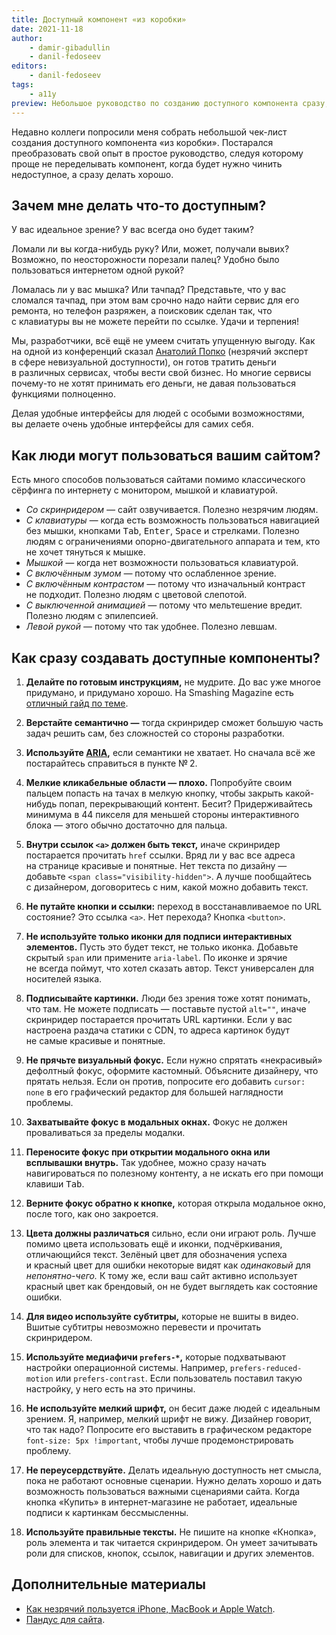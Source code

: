 ```yaml
---
title: Доступный компонент «из коробки»
date: 2021-11-18
author:
    - damir-gibadullin
    - danil-fedoseev
editors:
    - danil-fedoseev
tags:
    - a11y
preview: Небольшое руководство по созданию доступного компонента сразу, без необходимости переделывания.
---
```


Недавно коллеги попросили меня собрать небольшой чек-лист создания доступного компонента «из коробки». Постарался преобразовать свой опыт в простое руководство, следуя которому проще не переделывать компонент, когда будет нужно чинить недоступное, а сразу делать хорошо.

## Зачем мне делать что-то доступным?

У вас идеальное зрение? У вас всегда оно будет таким?

Ломали ли вы когда-нибудь руку? Или, может, получали вывих? Возможно, по неосторожности порезали палец? Удобно было пользоваться интернетом одной рукой?

Ломалась ли у вас мышка? Или тачпад? Представьте, что у вас сломался тачпад, при этом вам срочно надо найти сервис для его ремонта, но телефон разряжен, а поисковик сделан так, что с клавиатуры вы не можете перейти по ссылке. Удачи и терпения!

Мы, разработчики, всё ещё не умеем считать упущенную выгоду. Как на одной из конференций сказал [Анатолий Попко](http://adpopko.ru/) (незрячий эксперт в сфере невизуальной доступности), он готов тратить деньги в различных сервисах, чтобы вести свой бизнес. Но многие сервисы почему-то не хотят принимать его деньги, не давая пользоваться функциями полноценно.

Делая удобные интерфейсы для людей с особыми возможностями, вы делаете очень удобные интерфейсы для самих себя.

## Как люди могут пользоваться вашим сайтом?

Есть много способов пользоваться сайтами помимо классического сёрфинга по интернету с монитором, мышкой и клавиатурой.

- _Со скринридером —_ сайт озвучивается. Полезно незрячим людям.
- _С клавиатуры —_ когда есть возможность пользоваться навигацией без мышки, кнопками <kbd>Tab</kbd>, <kbd>Enter</kbd>, <kbd>Space</kbd> и стрелками. Полезно людям с ограничениями опорно-двигательного аппарата и тем, кто не хочет тянуться к мышке.
- _Мышкой —_ когда нет возможности пользоваться клавиатурой.
- _С включённым зумом —_ потому что ослабленное зрение.
- _С включённым контрастом —_ потому что изначальный контраст не подходит. Полезно людям с цветовой слепотой.
- _С выключенной анимацией —_ потому что мельтешение вредит. Полезно людям с эпилепсией.
- _Левой рукой —_ потому что так удобнее. Полезно левшам.

## Как сразу создавать доступные компоненты?

1. **Делайте по готовым инструкциям,** не мудрите. До вас уже многое придумано, и придумано хорошо. На Smashing Magazine есть [отличный гайд по теме](https://www.smashingmagazine.com/2021/03/complete-guide-accessible-front-end-components/).

2. **Верстайте семантично —** тогда скринридер сможет большую часть задач решить сам, без сложностей со стороны разработки.

3. **Используйте [ARIA](https://www.w3.org/WAI/standards-guidelines/aria/),** если семантики не хватает. Но сначала всё же постарайтесь справиться в пункте № 2.

4. **Мелкие кликабельные области — плохо.** Попробуйте своим пальцем попасть на тачах в мелкую кнопку, чтобы закрыть какой-нибудь попап, перекрывающий контент. Бесит? Придерживайтесь минимума в 44 пикселя для меньшей стороны интерактивного блока — этого обычно достаточно для пальца.

5. **Внутри ссылок `<a>` должен быть текст,** иначе скринридер постарается прочитать `href` ссылки. Вряд ли у вас все адреса на странице красивые и понятные. Нет текста по дизайну — добавьте `<span class="visibility-hidden">`. А лучше пообщайтесь с дизайнером, договоритесь с ним, какой можно добавить текст.

6. **Не путайте кнопки и ссылки:** переход в восстанавливаемое по URL состояние? Это ссылка `<a>`. Нет перехода? Кнопка `<button>`.

7. **Не используйте только иконки для подписи интерактивных элементов.** Пусть это будет текст, не только иконка. Добавьте скрытый `span` или примените `aria-label`. По иконке и зрячие не всегда поймут, что хотел сказать автор. Текст универсален для носителей языка.

8. **Подписывайте картинки.** Люди без зрения тоже хотят понимать, что там. Не можете подписать — поставьте пустой `alt=""`, иначе скринридер постарается прочитать URL картинки. Если у вас настроена раздача статики с CDN, то адреса картинок будут не самые красивые и понятные.

9. **Не прячьте визуальный фокус.** Если нужно спрятать «некрасивый» дефолтный фокус, оформите кастомный. Объясните дизайнеру, что прятать нельзя. Если он против, попросите его добавить `cursor: none` в его графический редактор для большей наглядности проблемы.

10. **Захватывайте фокус в модальных окнах.** Фокус не должен проваливаться за пределы модалки.

11. **Переносите фокус при открытии модального окна или всплывашки внутрь.** Так удобнее, можно сразу начать навигироваться по полезному контенту, а не искать его при помощи клавиши <kbd>Tab</kbd>.

12. **Верните фокус обратно к кнопке,** которая открыла модальное окно, после того, как оно закроется.

13. **Цвета должны различаться** сильно, если они играют роль. Лучше помимо цвета использовать ещё и иконки, подчёркивания, отличающийся текст. Зелёный цвет для обозначения успеха и красный цвет для ошибки некоторые видят как _одинаковый_ для _непонятно-чего._ К тому же, если ваш сайт активно использует красный цвет как брендовый, он не будет выглядеть как состояние ошибки.

14. **Для видео используйте субтитры,** которые не вшиты в видео. Вшитые субтитры невозможно перевести и прочитать скринридером.

15. **Используйте медиафичи `prefers-*`,** которые подхватывают настройки операционной системы. Например, `prefers-reduced-motion` или `prefers-contrast`. Если пользователь поставил такую настройку, у него есть на это причины.

16. **Не используйте мелкий шрифт,** он бесит даже людей с идеальным зрением. Я, например, мелкий шрифт не вижу. Дизайнер говорит, что так надо? Попросите его выставить в графическом редакторе `font-size: 5px !important`, чтобы лучше продемонстрировать проблему.

17. **Не переусердствуйте.** Делать идеальную доступность нет смысла, пока не работают основные сценарии. Нужно делать хорошо и дать возможность пользоваться важными сценариями сайта. Когда кнопка «Купить» в интернет-магазине не работает, идеальные подписи к картинкам бессмысленны.

18. **Используйте правильные тексты.** Не пишите на кнопке «Кнопка», роль элемента и так читается скринридером. Он умеет зачитывать роли для списков, кнопок, ссылок, навигации и других элементов.

## Дополнительные материалы

- [Как незрячий пользуется iPhone, MacBook и Apple Watch](https://youtu.be/RQiN1Hhrxu0).
- [Пандус для сайта](https://habr.com/ru/company/linka/blog/346238/).
